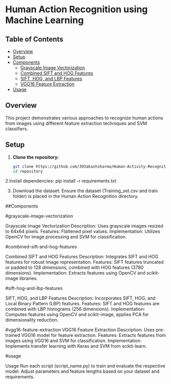# Human Action Recognition using Machine Learning

## Table of Contents

- [Overview](#overview)
- [Setup](#setup)
- [Components](#components)
  - [Grayscale Image Vectorization](#grayscale-image-vectorization)
  - [Combined SIFT and HOG Features](#combined-sift-and-hog-features)
  - [SIFT, HOG, and LBP Features](#sift-hog-and-lbp-features)
  - [VGG16 Feature Extraction](#vgg16-feature-extraction)
- [Usage](#usage)


## Overview

This project demonstrates various approaches to recognize human actions from images using different feature extraction techniques and SVM classifiers.

## Setup

1. **Clone the repository:**
   ```bash
   git clone https://github.com/393akashsharma/Human-Activity-Recognition-System.git
   cd repository
2.Install dependencies:
   pip install -r requirements.txt

3. Download the dataset:
   Ensure the dataset (Training_set.csv and train folder) is placed in the Human Action Recognition directory.

##Components

 #grayscale-image-vectorization

Grayscale Image Vectorization
Description: Uses grayscale images resized to 64x64 pixels.
Features: Flattened pixel values.
Implementation: Utilizes OpenCV for image processing and SVM for classification.

#combined-sift-and-hog-features

Combined SIFT and HOG Features
Description: Integrates SIFT and HOG features for robust image representation.
Features: SIFT features truncated or padded to 128 dimensions, combined with HOG features (3780 dimensions).
Implementation: Extracts features using OpenCV and scikit-image libraries.

#sift-hog-and-lbp-features
  
SIFT, HOG, and LBP Features
Description: Incorporates SIFT, HOG, and Local Binary Pattern (LBP) features.
Features: SIFT and HOG features are combined with LBP histograms (256 dimensions).
Implementation: Computes features using OpenCV and scikit-image, applies PCA for dimensionality reduction.

#vgg16-feature-extraction
VGG16 Feature Extraction
Description: Uses pre-trained VGG16 model for feature extraction.
Features: Extracts features from images using VGG16 and SVM for classification.
Implementation: Implements transfer learning with Keras and SVM from scikit-learn.

 #usage

Usage
Run each script (script_name.py) to train and evaluate the respective model.
Adjust parameters and feature lengths based on your dataset and requirements.


   
